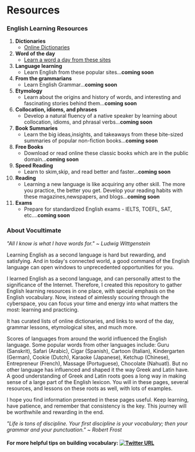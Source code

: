 # Resources
### English Learning Resources

1. **Dictionaries**
     - [Online Dictionaries](https://github.com/vocultimate/Resources/blob/main/Online_Dictionaries.md)
2. **Word of the day**
     - [Learn a word a day from these sites](https://github.com/vocultimate/Resources/blob/main/Word_of_the_day.md)
3. **Language learning**
     - Learn English from these popular sites...**coming soon**
4. **From the grammarians**
     - Learn English Grammar...**coming soon**
5. **Etymology**
     - Learn about the origins and history of words, and interesting and fascinating stories behind them...**coming soon**
6. **Collocation, idioms, and phrases**
     - Develop a natural fluency of a native speaker by learning about collocation, idioms, and phrasal verbs...**coming soon**
7. **Book Summaries**
     - Learn the big ideas,insights, and takeaways from these bite-sized summaries of popular non-fiction books...**coming soon**
8. **Free Books**
     -  Download or read online these classic books which are in the public domain...**coming soon**
9. **Speed Reading**
     -  Learn to skim,skip, and read better and faster...**coming soon**
10. **Reading**
      - Learning a new language is like acquiring any other skill. The more you practice, the better you get. Develop your reading habits with these magazines,newspapers, and blogs...**coming soon**
 11. **Exams**
       - Prepare for standardized English exams - IELTS, TOEFL, SAT, etc....**coming soon**



### About Vocultimate
_"All I know is what I have words for." ~ Ludwig Wittgenstein_


Learning English as a second language is hard but rewarding, and satisfying. And in today's connected world, a good command of the English language can open windows to unprecedented opportunities for you. 



I learned English as a second language, and can personally attest to the significance of the Internet. Therefore, I created this repository to gather English learning resources in one place, with special emphasis on the English vocabulary. Now, instead of aimlessly scouring through the cyberspace, you can focus your time and energy into what matters the most: learning and practicing.


It has curated lists of online dictionaries, and links to word of the day, grammar lessons, etymological sites, and much more.



Scores of languages from around the world influenced the English language. Some popular words from other languages include: Guru (Sanskrit), Safari (Arabic), Cigar (Spanish), Cartoon (Italian), Kindergarten (German), Cookie (Dutch), Karaoke (Japanese), Ketchup (Chinese), Entrepreneur (French), Massage (Portuguese), Chocolate (Nahuatl). But no other language has influenced and shaped it the way Greek and Latin have. A good understanding of Greek and Latin roots goes a long way in making sense of a large part of the English lexicon. You will in these pages, several resources, and lessons on these roots as well, with lots of examples.



I hope you find information presented in these pages useful. Keep learning, have patience, and remember that consistency is the key. This journey will be worthwhile and rewarding in the end.

_"Life is tons of discipline. Your first discipline is your vocabulary; then your grammar and your punctuation." ~ Robert Frost_

#### For more helpful tips on building vocabulary: [![Twitter URL](https://img.shields.io/twitter/url/https/twitter.com/Vocultimate.svg?style=social&label=Follow%20%40Vocultimate)](https://twitter.com/vocultimate)

